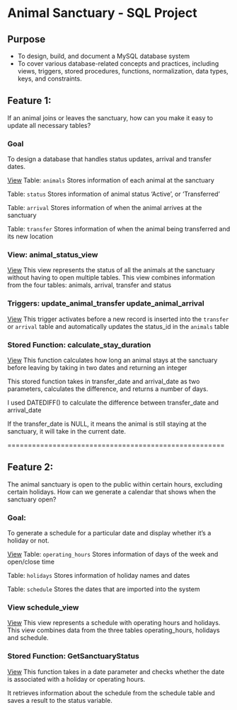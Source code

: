 # Animal Sanctuary - SQL Project

## Purpose
* To design, build, and document a MySQL database system 
* To cover various database-related concepts and practices, including views, triggers, stored procedures, functions, normalization, data types, keys, and constraints.

## Feature 1: 
If an animal joins or leaves the sanctuary, how can you make it easy to update all necessary tables?

### Goal
To design a database that handles status updates, arrival and transfer dates.

[View](./create.sql)
Table:  `animals`
Stores information of each animal at the sanctuary

Table:  `status`
Stores information of animal status ‘Active’, or ‘Transferred’

Table:  `arrival`
Stores information of when the animal arrives at the sanctuary

Table:  `transfer`
Stores information of when the animal being transferred and its new location

### View: animal_status_view
[View](/views.sql)
This view represents the status of all the animals at the sanctuary without having to open multiple tables.
This view combines information from the four tables: animals, arrival, transfer and status

### Triggers: update_animal_transfer update_animal_arrival
[View](./triggers.sql)
This trigger activates before a new record is inserted into the `transfer` or `arrival` table and automatically updates the status_id in the `animals` table

### Stored Function: calculate_stay_duration
[View](./stored-function.sql)
This function calculates how long an animal stays at the sanctuary before leaving by taking in two dates and returning an integer

This stored function takes in transfer_date and arrival_date as two parameters, calculates the difference, and returns a number of days.

I used DATEDIFF() to calculate the difference between transfer_date and arrival_date 

If the transfer_date is NULL, it means the animal is still staying at the sanctuary, it will take in the current date.


=====================================================
## Feature 2:
The animal sanctuary is open to the public within certain hours, excluding certain holidays. How can we generate a calendar that shows when the sanctuary open?

### Goal: 
To generate a schedule for a particular date and display whether it’s a holiday or not.

[View](./views.sql)
Table:  `operating_hours`
Stores information of days of the week and open/close time

Table:  `holidays`
Stores information of holiday names and dates

Table:  `schedule`
Stores the dates that are imported into the system

### View schedule_view
[View](./views.sql)
This view represents a schedule with operating hours and holidays.
This view combines data from the three tables operating_hours, holidays and schedule.

### Stored Function: GetSanctuaryStatus
[View](./stored-function.sql)
This function takes in a date parameter and checks whether the date is associated with a holiday or operating hours. 

It retrieves information about the schedule from the schedule table and saves a result to the status variable.


